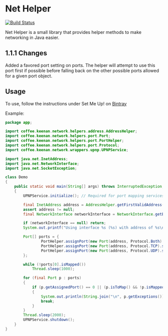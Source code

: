# Net Helper

[![Build Status](https://travis-ci.org/xorith/nethelper.svg?branch=master)](https://travis-ci.org/xorith/nethelper)

Net Helper is a small library that provides helper methods to make networking in Java easier.

## 1.1.1 Changes ##
Added a favored port setting on ports. The helper will attempt to use this port first if possible before falling back on the other possible ports allowed for a given port object.

## Usage ##

To use, follow the instructions under Set Me Up! on [Bintray](https://bintray.com/xorith/coffee/NetHelper#)

Example:
```java
package app;

import coffee.keenan.network.helpers.address.AddressHelper;
import coffee.keenan.network.helpers.port.Port;
import coffee.keenan.network.helpers.port.PortHelper;
import coffee.keenan.network.helpers.port.Protocol;
import coffee.keenan.network.wrappers.upnp.UPNPService;

import java.net.InetAddress;
import java.net.NetworkInterface;
import java.net.SocketException;

class Demo
{
    public static void main(String[] args) throws InterruptedException, SocketException
    {
        UPNPService.initialize(); // Required for port mapping services

        final InetAddress address = AddressHelper.getFirstValidAddress(); // Defaults to IPv4 w/ Internet access
        assert address != null;
        final NetworkInterface networkInterface = NetworkInterface.getByInetAddress(address);

        if (networkInterface == null) return;
        System.out.printf("Using interface %s (%s) with address of %s\n", networkInterface.getDisplayName(), networkInterface.getName(), address);

        Port[] ports = {
                PortHelper.assignPort(new Port(address, Protocol.Both).setDescription("Steam Authentication").addPort(8766).toMap()),
                PortHelper.assignPort(new Port(address, Protocol.TCP).setDescription("Wurm Unlimited").addPortRange(3724, 4724).toMap()),
                PortHelper.assignPort(new Port(address, Protocol.UDP).setDescription("Steam Queries").addPortRange(27016, 27030).toMap()),
        };

        while (!ports[0].isMapped())
            Thread.sleep(1000);

        for (final Port p : ports)
        {
            if (p.getAssignedPort() == 0 || (p.isToMap() && !p.isMapped()))
            {
                System.out.println(String.join("\n", p.getExceptions()));
                break;
            }
        }
        Thread.sleep(2000);
        UPNPService.shutdown();
    }
}
```